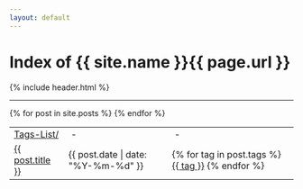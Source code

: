 ```yaml
---
layout: default
---
```

<div class="header">
	<h1>Index of {{ site.name }}{{ page.url }}</h1>
	{% include header.html %}
</div>
<hr class="line">
<div class="posts">
	<table>
		<tr>
			<td><a href="/tags">Tags-List/</a></td>
			<td>&nbsp;-&nbsp;</td>
			<td>&nbsp;-&nbsp;</td>
		</tr>
	{% for post in site.posts %}
		<tr>
			<td><a href="{{  post.url }}" title="{{ post.title }}">{{ post.title }}</a></td>
			<td>{{ post.date | date: "%Y-%m-%d" }}</td>
			<td>
			{% for tag in post.tags %}
			<a href="/tags/{{ tag }}/" title="{{ tag }}">{{ tag }}</a>
			{% endfor %}
			</td>
		</tr>
	{% endfor %}
	</table>
</div>
<script src="/assets/js/001.js"></script>